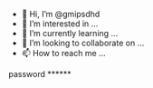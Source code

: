 - 👋 Hi, I’m @gmipsdhd
- 👀 I’m interested in ...
- 🌱 I’m currently learning ...
- 💞️ I’m looking to collaborate on ...
- 📫 How to reach me ...

<!---
gmipsdhd/gmipsdhd is a ✨ special ✨ repository because its `README.md` (this file) appears on your GitHub profile.
You can click the Preview link to take a look at your changes.
---> password ******

